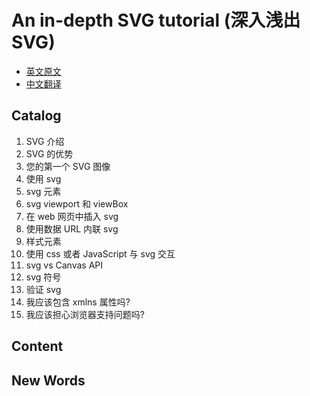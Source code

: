 # An in-depth SVG tutorial (深入浅出 SVG)

- [英文原文](https://flaviocopes.com/svg/)
- [中文翻译](https://github.com/xitu/gold-miner/blob/master/TODO1/an-in-depth-svg-tutorial.md)


## Catalog
1. SVG 介绍
2. SVG 的优势
3. 您的第一个 SVG 图像
4. 使用 svg
5. svg 元素
6. svg viewport 和 viewBox
7. 在 web 网页中插入 svg
8. 使用数据 URL 内联 svg
9. 样式元素
10. 使用 css 或者 JavaScript 与 svg 交互
11. svg vs Canvas API
12. svg 符号
13. 验证 svg
14. 我应该包含 xmlns 属性吗?
15. 我应该担心浏览器支持问题吗?



## Content





## New Words